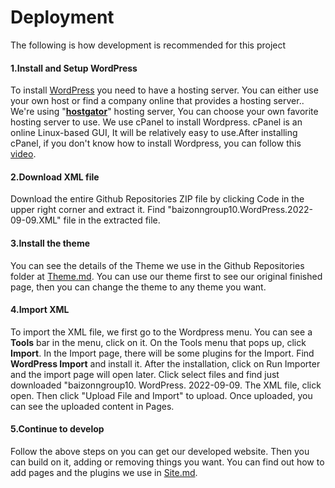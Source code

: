 # Deployment

The following is how development is recommended for this project

#### 1.Install and Setup WordPress

To install [WordPress](https://wordpress.org/download/) you need to have a hosting server. You can either use your own host or find a company online that provides a hosting server.. We're using "**[hostgator](https://www.hostgator.com/)**" hosting server, You can choose your own favorite hosting server to use.
We use cPanel to install Wordpress. cPanel is an online Linux-based GUI, It will be relatively easy to use.After installing cPanel, if you don't know how to install Wordpress, you can follow this [video](https://www.youtube.com/watch?v=LIhNlzLgF78).

#### 2.Download XML file
Download the entire Github Repositories ZIP file by clicking Code in the upper right corner and extract it. Find "baizonngroup10.WordPress.2022-09-09.XML" file in the extracted file.

#### 3.Install the theme
You can see the details of the Theme we use in the Github Repositories folder at [Theme.md](https://github.com/cp3402-students/cp3402-2022-1-site-group10-sp52/blob/main/Theme.md). You can use our theme first to see our original finished page, then you can change the theme to any theme you want.

#### 4.Import XML
To import the XML file, we first go to the Wordpress menu. You can see a **Tools** bar in the menu, click on it. On the Tools menu that pops up, click **Import**. In the Import page, there will be some plugins for the Import. Find **WordPress Import** and install it. After the installation, click on Run Importer and the import page will open later. Click select files and find just downloaded "baizonngroup10. WordPress. 2022-09-09. The XML file, click open. Then click "Upload File and Import" to upload. Once uploaded, you can see the uploaded content in Pages.

#### 5.Continue to develop
Follow the above steps on you can get our developed website. Then you can build on it, adding or removing things you want. You can find out how to add pages and the plugins we use in [Site.md](https://github.com/cp3402-students/cp3402-2022-1-site-group10-sp52/blob/main/Site.md).
